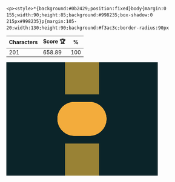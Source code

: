 `<p><style>*{background:#0b2429;position:fixed}body{margin:0 155;width:90;height:85;background:#998235;box-shadow:0 215px#998235}p{margin:105-20;width:130;height:90;background:#f3ac3c;border-radius:90px`

| Characters | Score 🏆 | %   |
| ---------- | -------- | --- |
| 201        | 658.89   | 100 |

![](/2024/Oct2024/20/20241020.png)
